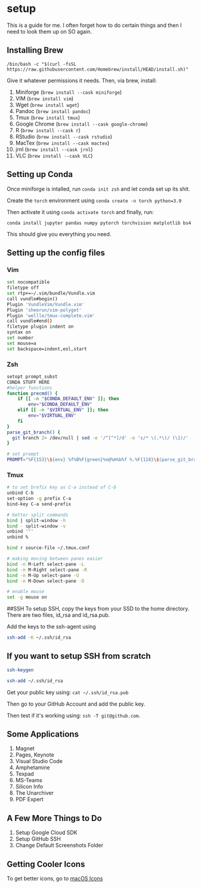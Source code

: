# setup
This is a guide for me. I often forget how to do certain things and then I need to look them up on SO again.

## Installing Brew
`/bin/bash -c "$(curl -fsSL https://raw.githubusercontent.com/Homebrew/install/HEAD/install.sh)"`

Give it whatever permissions it needs. Then, via brew, install:

1. Miniforge (`brew install --cask miniforge`)
2. VIM (`brew install vim`)
3. Wget (`brew install wget`)
4. Pandoc (`brew install pandoc`)
5. Tmux (`brew install tmux`)
6. Google Chrome (`brew install --cask google-chrome`)
7. R (`brew install --cask r`)
8. RStudio (`brew install --cask rstudio`)
9. MacTex (`brew install --cask mactex`)
10. jrnl (`brew install --cask jrnl`)
11. VLC (`brew install --cask VLC`)

## Setting up Conda
Once miniforge is intalled, run `conda init zsh` and let conda set up its shit. 

Create the `torch` environment using `conda create -n torch python=3.9`

Then activate it using `conda activate torch` and finally, run:

`conda install jupyter pandas numpy pytorch torchvision matplotlib bs4`

This should give you everything you need.

## Setting up the config files
### Vim
```bash
set nocompatible
filetype off
set rtp+=~/.vim/bundle/Vundle.vim
call vundle#begin()
Plugin 'VundleVim/Vundle.vim'
Plugin 'sheerun/vim-polygot'
Plugin 'wellle/tmux-complete.vim'
call vundle#end()
filetype plugin indent on
syntax on
set number
set mouse=a
set backspace=indent,eol,start
```


### Zsh
```bash
setopt prompt_subst
CONDA STUFF HERE
#helper functions
function precmd() {
	if [[ -n "$CONDA_DEFAULT_ENV" ]]; then
  		env="$CONDA_DEFAULT_ENV"
	elif [[ -n "$VIRTUAL_ENV" ]]; then
  		env="$VIRTUAL_ENV"
	fi
}
parse_git_branch() {
  git branch 2> /dev/null | sed -e '/^[^*]/d' -e 's/* \(.*\)/ (\1)/'
}

# set prompt
PROMPT="%F{153}\${env} %f%B%F{green}%n@%m%b%f %.%F{118}\$(parse_git_branch)%f%% "
```
### Tmux
```bash
# to set brefix key as C-a instead of C-b
unbind C-b
set-option -g prefix C-a
bind-key C-a send-prefix

# better split commands
bind | split-window -h
bind - split-window -v
unbind '"'
unbind %

bind r source-file ~/.tmux.conf

# making moving between panes easier
bind -n M-Left select-pane -L
bind -n M-Right select-pane -R
bind -n M-Up select-pane -U
bind -n M-Down select-pane -D

# enable mouse
set -g mouse on
```

##SSH
To setup SSH, copy the keys from your SSD to the home directory. There are two files, id_rsa and id_rsa.pub.

Add the keys to the ssh-agent using
```bash
ssh-add -K ~/.ssh/id_rsa
```

## If you want to setup SSH from scratch
```bash 
ssh-keygen
```
```bash
ssh-add ~/.ssh/id_rsa
```
Get your public key using:
`cat ~/.ssh/id_rsa.pub`

Then go to your GitHub Account and add the public key.

Then test if it's working using: `ssh -T git@github.com`.

## Some Applications
1. Magnet
2. Pages, Keynote
3. Visual Studio Code
4. Amphetamine
5. Texpad
6. MS-Teams
7. Silicon Info
8. The Unarchiver
9. PDF Expert

## A Few More Things to Do
1. Setup Google Cloud SDK
2. Setup GitHub SSH
3. Change Default Screenshots Folder


## Getting Cooler Icons
To get better icons, go to [macOS Icons](macosicons.com)

